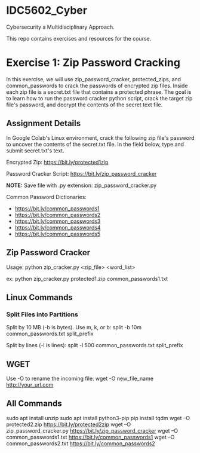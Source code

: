 # IDC5602_Cyber
Cybersecurity a Multidisciplinary Approach.

This repo contains exercises and resources for the course.

# Exercise 1: Zip Password Cracking
In this exercise, we will use zip_password_cracker, protected_zips, and common_passwords to crack the passwords of encrypted zip files. Inside each zip file is a secret.txt file that contains a protected phrase. The goal is to learn how to run the password cracker python script, crack the target zip file's password, and decrypt the contents of the secret text file.

## Assignment Details
In Google Colab's Linux environment, crack the following zip file's password to uncover the contents of the secret.txt file. In the field below, type and submit secret.txt's text.

Encrypted Zip: https://bit.ly/protected1zip

Password Cracker Script: https://bit.ly/zip_password_cracker

**NOTE:** Save file with .py extension: zip_password_cracker.py

Common Password Dictionaries:
* https://bit.ly/common_passwords1
* https://bit.ly/common_passwords2
* https://bit.ly/common_passwords3
* https://bit.ly/common_passwords4
* https://bit.ly/common_passwords5

## Zip Password Cracker
Usage: python zip_cracker.py <zip_file> <word_list>

ex: python zip_cracker.py protected1.zip common_passwords1.txt

## Linux Commands
### Split Files into Partitions
Split by 10 MB (-b is bytes). Use m, k, or b:
split -b 10m common_passwords.txt split_prefix

Split by lines (-l is lines):
split -l 500 common_passwords.txt split_prefix

## WGET
Use -O to rename the incoming file:
wget -O new_file_name http://your_url.com

## All Commands
sudo apt install unzip
sudo apt install python3-pip
pip install tqdm
wget –O protected2.zip https://bit.ly/protected2zip
wget –O zip_password_cracker.py https://bit.ly/zip_password_cracker
wget –O common_passwords1.txt https://bit.ly/common_passwords1
wget –O common_passwords2.txt https://bit.ly/common_passwords2
